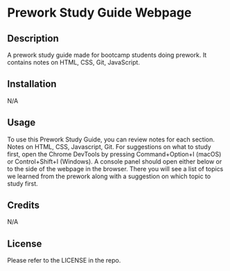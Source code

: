 # Prework Study Guide Webpage

## Description

A prework study guide made for bootcamp students doing prework. It contains notes on HTML, CSS, Git, JavaScript. 





## Installation

N/A

## Usage

To use this Prework Study Guide, you can review notes for each section. Notes on HTML, CSS, Javascript, Git. For suggestions on what to study first, open the Chrome DevTools by pressing Command+Option+I (macOS) or Control+Shift+I (Windows). A console panel should open either below or to the side of the webpage in the browser. There you will see a list of topics we learned from the prework along with a suggestion on which topic to study first.


## Credits

N/A

## License

Please refer to the LICENSE in the repo.

